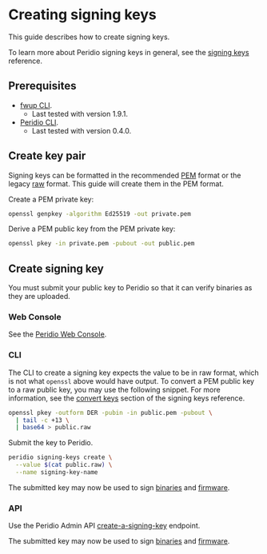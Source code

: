 # Creating signing keys

This guide describes how to create signing keys.

To learn more about Peridio signing keys in general, see the [signing keys](/platform/reference/signing-keys) reference.

## Prerequisites

- [fwup CLI](https://github.com/fwup-home/fwup).
  - Last tested with version 1.9.1.
- [Peridio CLI](https://github.com/peridio/morel/releases).
  - Last tested with version 0.4.0.

## Create key pair

Signing keys can be formatted in the recommended [PEM](/platform/reference/signing-keys#pem) format or the legacy [raw](/platform/reference/signing-keys#raw) format. This guide will create them in the PEM format.

Create a PEM private key:

```bash
openssl genpkey -algorithm Ed25519 -out private.pem
```

Derive a PEM public key from the PEM private key:

```bash
openssl pkey -in private.pem -pubout -out public.pem
```

## Create signing key

You must submit your public key to Peridio so that it can verify binaries as they are uploaded.

### Web Console

See the [Peridio Web Console](https://console.peridio.com).

### CLI

The CLI to create a signing key expects the value to be in raw format, which is not what `openssl`
above would have output. To convert a PEM public key to a raw public key, you may use the following snippet. For more information, see the [convert keys](/platform/reference/signing-keys#convert-keys) section of the signing keys reference.

```bash
openssl pkey -outform DER -pubin -in public.pem -pubout \
  | tail -c +13 \
  | base64 > public.raw
```

Submit the key to Peridio.

```bash
peridio signing-keys create \
  --value $(cat public.raw) \
  --name signing-key-name
```

The submitted key may now be used to sign [binaries](/platform/guides/creating-binary-signatures) and [firmware](/platform/guides/creating-firmware#sign-the-fwup-archive).

### API

Use the Peridio Admin API [create-a-signing-key](/admin-api#signing-keys/operation/create-a-signing-key) endpoint.

The submitted key may now be used to sign [binaries](/platform/guides/creating-binary-signatures) and [firmware](/platform/guides/creating-firmware#sign-the-fwup-archive).
